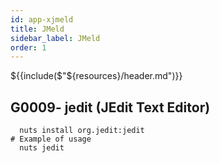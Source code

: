 ```yaml
---
id: app-xjmeld
title: JMeld
sidebar_label: JMeld
order: 1
---
```


${{include($"${resources}/header.md")}}

## G0009- jedit (JEdit Text Editor)
```
  nuts install org.jedit:jedit
# Example of usage
  nuts jedit
```
